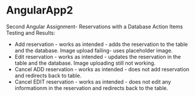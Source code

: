 # AngularApp2
Second Angular Assignment- Reservations with a Database
Action Items Testing and Results:
* Add reservation - works as intended - adds the reservation to the table and the database. Image upload failing- uses placeholder image.
* Edit reservation - works as intended - updates the reservation in the table and the database. Image uploading still not working.
* Cancel ADD reservation - works as intended - does not add reservation and redirects back to table.
* Cancel EDIT reservation - works as intended - does not edit any informationm in the reservation and redirects back to the table.
